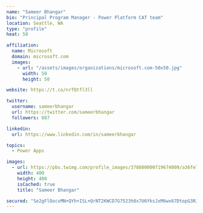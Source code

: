 ```yaml
---
name: "Sameer Bhangar"
bio: "Principal Program Manager - Power Platform CAT team"
location: Seattle, WA
type: "profile"
heat: 50

affiliation:
  name: Microsoft
  domain: microsoft.com
  images:
    - url: "/assets/images/organizations/microsoft.com-50x50.jpg"
      width: 50
      height: 50

website: https://t.co/nrTQtfl3ll

twitter:
  username: sameerbhangar
  url: https://twitter.com/sameerbhangar
  followers: 887

linkedin:
  url: https://www.linkedin.com/in/sameerbhangar

topics:
  - Power Apps

images:
  - url: https://pbs.twimg.com/profile_images/378800000719674009/a36fe7ddfab1778b76e5793772e43798_400x400.jpeg
    width: 400
    height: 400
    isCached: true
    title: "Sameer Bhangar"

secured: "Se2gFlOocvMN+QYh+ISL+QrNT2KWCD7G7523h0x7U6YksJxM6wx67DtopG3RJ3xLp3gkRDKWfGWznc3PBso1ODnLych1LvZHPFF6yf+oeRfhXwfP3lPfNWD9Zh0pcdqyTl5CJq5/akbsahx/cuRWqQ0P5AjZZD2ks5T53E1F//tlV5k6gqQ3/z0lKfVV+38huuBfz2ZqGBbebV8EtB3si7VcJIvEoaJ957ZIno/AlSslYxrNQFTfMx1PuWPQ5l6CNzwH7Y7wyHS0qbEvRLOsJxDUE2YSEydKNdxt9KlvBjF4vIqi4n4fOJff9YUAOij7E+UV2sdhZsIzeJxUZNRVq8Kg2fIuEUZZCPK+mb8BXGZCa4qzTEEYAwGhBTAzvdH0TR6aE7I73N09GWF1Vt70nA==;oYpuQDADWzMhj9uGFc9W1w=="
---
```


